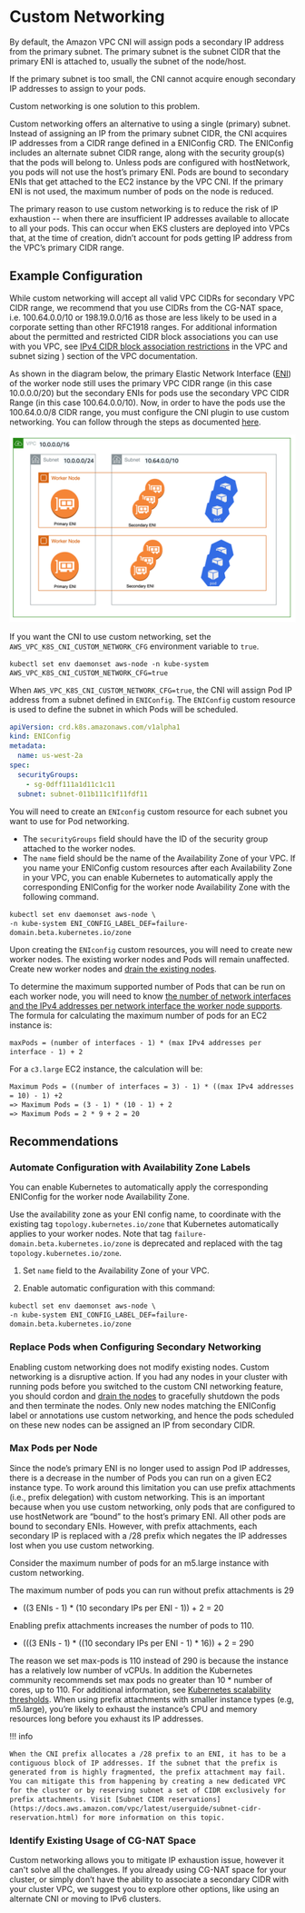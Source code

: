 # Custom Networking

By default, the Amazon VPC CNI will assign pods a secondary IP address from the primary subnet. The primary subnet is the subnet CIDR that the primary ENI is attached to, usually the subnet of the node/host. 

If the primary subnet is too small, the CNI cannot acquire enough secondary IP addresses to assign to your pods. 

Custom networking is one solution to this problem. 

Custom networking offers an alternative to using a single (primary) subnet. Instead of assigning an IP from the primary subnet CIDR, the CNI acquires IP addresses from a CIDR range defined in a ENIConfig CRD. The ENIConfig includes an alternate subnet CIDR range, along with the security group(s) that the pods will belong to. Unless pods are configured with hostNetwork, you pods will not use the host’s primary ENI. Pods are bound to secondary ENIs that get attached to the EC2 instance by the VPC CNI. If the primary ENI is not used, the maximum number of pods on the node is reduced. 

The primary reason to use custom networking is to reduce the risk of IP exhaustion -- when there are insufficient IP addresses available to allocate to all your pods. This can occur when EKS clusters are deployed into VPCs that, at the time of creation, didn’t account for pods getting IP address from the VPC’s primary CIDR range.

## Example Configuration

While custom networking will accept all valid VPC CIDRs for secondary VPC CIDR range, we recommend that you use CIDRs from the CG-NAT space, i.e. 100.64.0.0/10 or 198.19.0.0/16 as those are less likely to be used in a corporate setting than other RFC1918 ranges. For additional information about the permitted and restricted CIDR block associations you can use with you VPC, see [IPv4 CIDR block association restrictions](https://docs.aws.amazon.com/vpc/latest/userguide/VPC_Subnets.html#VPC_Sizing) in the VPC and subnet sizing ) section of the VPC documentation.

As shown in the diagram below, the primary Elastic Network Interface ([ENI](https://docs.aws.amazon.com/AWSEC2/latest/UserGuide/using-eni.html)) of the worker node still uses the primary VPC CIDR range (in this case 10.0.0.0/20) but the secondary ENIs for pods use the secondary VPC CIDR Range (in this case 100.64.0.0/10). Now, in order to have the pods use the 100.64.0.0/8 CIDR range, you must configure the CNI plugin to use custom networking. You can follow through the steps as documented [here](https://docs.aws.amazon.com/eks/latest/userguide/cni-custom-network.html).

![cn](../images/custom-networking.png)

If you want the CNI to use custom networking, set the `AWS_VPC_K8S_CNI_CUSTOM_NETWORK_CFG` environment variable to `true`.

```shell
kubectl set env daemonset aws-node -n kube-system AWS_VPC_K8S_CNI_CUSTOM_NETWORK_CFG=true
```
When `AWS_VPC_K8S_CNI_CUSTOM_NETWORK_CFG=true`, the CNI will assign Pod IP address from a subnet defined in `ENIConfig`. The `ENIConfig` custom resource is used to define the subnet in which Pods will be scheduled.

```yaml
apiVersion: crd.k8s.amazonaws.com/v1alpha1
kind: ENIConfig
metadata: 
  name: us-west-2a
spec: 
  securityGroups: 
    - sg-0dff111a1d11c1c11
  subnet: subnet-011b111c1f11fdf11
```

You will need to create an `ENIconfig` custom resource for each subnet you want to use for Pod networking.

- The `securityGroups` field should have the ID of the security group attached to the worker nodes.
- The `name` field should be the name of the Availability Zone of your VPC. If you name your ENIConfig custom resources after each Availability Zone in your VPC, you can enable Kubernetes to automatically apply the corresponding ENIConfig for the worker node Availability Zone with the following command.

```shell
kubectl set env daemonset aws-node \
-n kube-system ENI_CONFIG_LABEL_DEF=failure-domain.beta.kubernetes.io/zone
```

Upon creating the `ENIconfig` custom resources, you will need to create new worker nodes. The existing worker nodes and Pods will remain unaffected. Create new worker nodes and [drain the existing nodes](https://aws.amazon.com/premiumsupport/knowledge-center/eks-worker-node-actions/).

To determine the maximum supported number of Pods that can be run on each worker node, you will need to know [the number of network interfaces and the IPv4 addresses per network interface the worker node supports](https://docs.aws.amazon.com/AWSEC2/latest/UserGuide/using-eni.html#AvailableIpPerENI). The formula for calculating the maximum number of pods for an EC2 instance is:

```console
maxPods = (number of interfaces - 1) * (max IPv4 addresses per interface - 1) + 2
```

For a `c3.large` EC2 instance, the calculation will be:

```console
Maximum Pods = ((number of interfaces = 3) - 1) * ((max IPv4 addresses = 10) - 1) +2 
=> Maximum Pods = (3 - 1) * (10 - 1) + 2
=> Maximum Pods = 2 * 9 + 2 = 20
```

## Recommendations

### Automate Configuration with Availability Zone Labels
You can enable Kubernetes to automatically apply the corresponding ENIConfig for the worker node Availability Zone. 

Use the availability zone as your ENI config name, to coordinate with the existing tag `topology.kubernetes.io/zone` that Kubernetes automatically applies to your worker nodes. Note that tag ```failure-domain.beta.kubernetes.io/zone``` is deprecated and replaced with the tag ```topology.kubernetes.io/zone```.

1. Set `name` field to the Availability Zone of your VPC. 

2. Enable automatic configuration with this command: 

```shell
kubectl set env daemonset aws-node \
-n kube-system ENI_CONFIG_LABEL_DEF=failure-domain.beta.kubernetes.io/zone
```

### Replace Pods when Configuring Secondary Networking

Enabling custom networking does not modify existing nodes. Custom networking is a disruptive action. If you had any nodes in your cluster with running pods before you switched to the custom CNI networking feature, you should cordon and [drain the nodes](https://aws.amazon.com/premiumsupport/knowledge-center/eks-worker-node-actions/) to gracefully shutdown the pods and then terminate the nodes. Only new nodes matching the ENIConfig label or annotations use custom networking, and hence the pods scheduled on these new nodes can be assigned an IP from secondary CIDR.

### Max Pods per Node

Since the node’s primary ENI is no longer used to assign Pod IP addresses, there is a decrease in the number of Pods you can run on a given EC2 instance type. To work around this limitation you can use prefix attachments (i.e., prefix delegation) with custom networking. This is an important because when you use custom networking, only pods that are configured to use hostNetwork are “bound” to the host’s primary ENI. All other pods are bound to secondary ENIs. However, with prefix attachments, each secondary IP is replaced with a /28 prefix which negates the IP addresses lost when you use custom networking.

Consider the maximum number of pods for an m5.large instance with custom networking. 

The maximum number of pods you can run without prefix attachments is 29 

- ((3 ENIs - 1) * (10 secondary IPs per ENI - 1)) + 2 = 20

Enabling prefix attachments increases the number of pods to 110.

- (((3 ENIs - 1) * ((10 secondary IPs per ENI - 1) * 16)) + 2 =  290

The reason we set max-pods is 110 instead of 290 is because the instance has a relatively low number of vCPUs. In addition the Kubernetes community recommends set max pods no greater than 10 * number of cores, up to 110.  For additional information, see [Kubernetes scalability thresholds](https://github.com/kubernetes/community/blob/master/sig-scalability/configs-and-limits/thresholds.md). When using prefix attachments with smaller instance types (e.g, m5.large), you’re likely to exhaust the instance’s CPU and memory resources long before you exhaust its IP addresses.

!!! info

    When the CNI prefix allocates a /28 prefix to an ENI, it has to be a contiguous block of IP addresses. If the subnet that the prefix is generated from is highly fragmented, the prefix attachment may fail. You can mitigate this from happening by creating a new dedicated VPC for the cluster or by reserving subnet a set of CIDR exclusively for prefix attachments. Visit [Subnet CIDR reservations](https://docs.aws.amazon.com/vpc/latest/userguide/subnet-cidr-reservation.html) for more information on this topic.

### Identify Existing Usage of CG-NAT Space

Custom networking allows you to mitigate IP exhaustion issue, however it can't solve all the challenges. If you already using CG-NAT space for your cluster, or simply don’t have the ability to associate a secondary CIDR with your cluster VPC, we suggest you to explore other options, like using an alternate CNI or moving to IPv6 clusters.